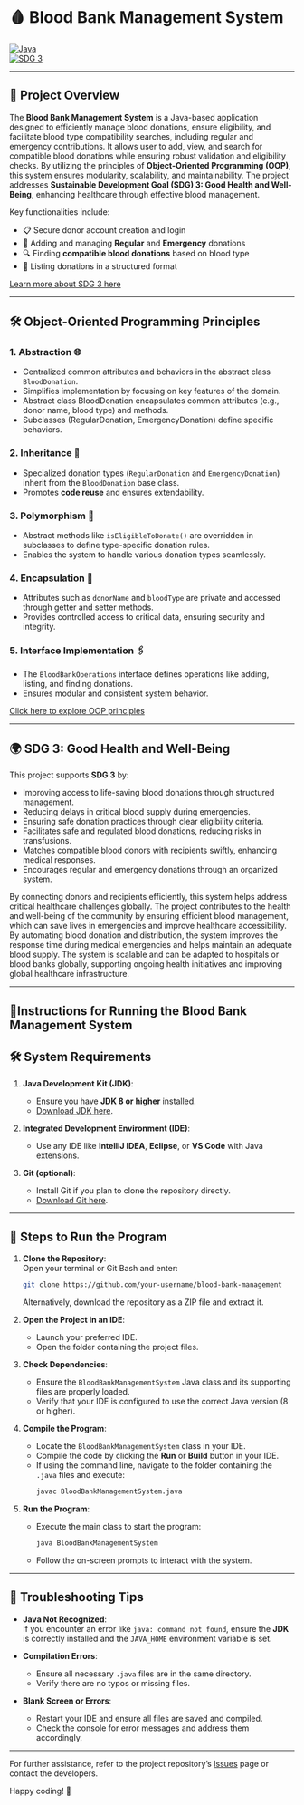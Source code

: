 # 🩸 **Blood Bank Management System**  

[![Java](https://img.shields.io/badge/Java-Programming-orange)](https://www.oracle.com/java/)  
[![SDG 3](https://img.shields.io/badge/SDG-13-blue)](https://sdgs.un.org/goals/goal3)  

---

## 📜 **Project Overview**  
The **Blood Bank Management System** is a Java-based application designed to efficiently manage blood donations, ensure eligibility, and facilitate blood type compatibility searches, including regular and emergency contributions. It allows user to add, view, and search for compatible blood donations while ensuring robust validation and eligibility checks. By utilizing the principles of **Object-Oriented Programming (OOP)**, this system ensures modularity, scalability, and maintainability. The project addresses **Sustainable Development Goal (SDG) 3: Good Health and Well-Being**, enhancing healthcare through effective blood management.

Key functionalities include:  
- 📋 Secure donor account creation and login  
- 💉 Adding and managing **Regular** and **Emergency** donations  
- 🔍 Finding **compatible blood donations** based on blood type  
- 📜 Listing donations in a structured format  

[Learn more about SDG 3 here](https://sdgs.un.org/goals/goal3)  

---

## 🛠️ **Object-Oriented Programming Principles**  

### **1. Abstraction** 🌐  
- Centralized common attributes and behaviors in the abstract class `BloodDonation`.  
- Simplifies implementation by focusing on key features of the domain.
- Abstract class BloodDonation encapsulates common attributes (e.g., donor name, blood type) and methods.
- Subclasses (RegularDonation, EmergencyDonation) define specific behaviors.

### **2. Inheritance** 🧬  
- Specialized donation types (`RegularDonation` and `EmergencyDonation`) inherit from the `BloodDonation` base class.  
- Promotes **code reuse** and ensures extendability.

### **3. Polymorphism** 🔄  
- Abstract methods like `isEligibleToDonate()` are overridden in subclasses to define type-specific donation rules.  
- Enables the system to handle various donation types seamlessly.

### **4. Encapsulation** 🔐  
- Attributes such as `donorName` and `bloodType` are private and accessed through getter and setter methods.  
- Provides controlled access to critical data, ensuring security and integrity.

### **5. Interface Implementation** 🖇️  
- The `BloodBankOperations` interface defines operations like adding, listing, and finding donations.  
- Ensures modular and consistent system behavior.  

[Click here to explore OOP principles](https://en.wikipedia.org/wiki/Object-oriented_programming)  

---

## 🌍 **SDG 3: Good Health and Well-Being**  

This project supports **SDG 3** by:  
- Improving access to life-saving blood donations through structured management.  
- Reducing delays in critical blood supply during emergencies.  
- Ensuring safe donation practices through clear eligibility criteria.
- Facilitates safe and regulated blood donations, reducing risks in transfusions.
- Matches compatible blood donors with recipients swiftly, enhancing medical responses.
- Encourages regular and emergency donations through an organized system.

By connecting donors and recipients efficiently, this system helps address critical healthcare challenges globally. The project contributes to the health and well-being of the community by ensuring efficient blood management, which can save lives in emergencies and improve healthcare accessibility. By automating blood donation and distribution, the system improves the response time during medical emergencies and helps maintain an adequate blood supply. The system is scalable and can be adapted to hospitals or blood banks globally, supporting ongoing health initiatives and improving global healthcare infrastructure.

---

## 📐Instructions for Running the Blood Bank Management System

## 🛠️ System Requirements

1. **Java Development Kit (JDK)**:  
   - Ensure you have **JDK 8 or higher** installed.  
   - [Download JDK here](https://www.oracle.com/java/technologies/javase-downloads.html).  

2. **Integrated Development Environment (IDE)**:  
   - Use any IDE like **IntelliJ IDEA**, **Eclipse**, or **VS Code** with Java extensions.  

3. **Git (optional)**:  
   - Install Git if you plan to clone the repository directly.  
   - [Download Git here](https://git-scm.com/downloads).  

---

## 🚀 Steps to Run the Program

1. **Clone the Repository**:  
   Open your terminal or Git Bash and enter:  
   ```bash
   git clone https://github.com/your-username/blood-bank-management
   ```  
   Alternatively, download the repository as a ZIP file and extract it.  

2. **Open the Project in an IDE**:  
   - Launch your preferred IDE.  
   - Open the folder containing the project files.  

3. **Check Dependencies**:  
   - Ensure the `BloodBankManagementSystem` Java class and its supporting files are properly loaded.  
   - Verify that your IDE is configured to use the correct Java version (8 or higher).  

4. **Compile the Program**:  
   - Locate the `BloodBankManagementSystem` class in your IDE.  
   - Compile the code by clicking the **Run** or **Build** button in your IDE.  
   - If using the command line, navigate to the folder containing the `.java` files and execute:  
     ```bash
     javac BloodBankManagementSystem.java
     ```  

5. **Run the Program**:  
   - Execute the main class to start the program:  
     ```bash
     java BloodBankManagementSystem
     ```  
   - Follow the on-screen prompts to interact with the system.  

---
## 🔧 Troubleshooting Tips

- **Java Not Recognized**:  
   If you encounter an error like `java: command not found`, ensure the **JDK** is correctly installed and the `JAVA_HOME` environment variable is set.  

- **Compilation Errors**:  
   - Ensure all necessary `.java` files are in the same directory.  
   - Verify there are no typos or missing files.  

- **Blank Screen or Errors**:  
   - Restart your IDE and ensure all files are saved and compiled.  
   - Check the console for error messages and address them accordingly.  

---

For further assistance, refer to the project repository’s [Issues](https://github.com/your-username/blood-bank-management/issues) page or contact the developers.  

Happy coding! 🎉


